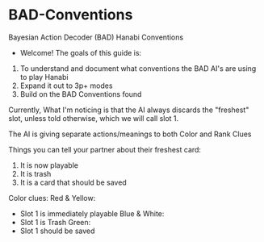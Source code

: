 # BAD-Conventions
Bayesian Action Decoder (BAD) Hanabi Conventions

* Welcome! The goals of this guide is:
1. To understand and document what conventions the BAD AI's are using to play Hanabi
2. Expand it out to 3p+ modes
3. Build on the BAD Conventions found

Currently, What I'm noticing is that the AI always discards the "freshest" slot, unless told otherwise, which we will call slot 1. 

The AI is giving separate actions/meanings to both Color and Rank Clues

Things you can tell your partner about their freshest card:
1. It is now playable
2. It is trash
3. It is a card that should be saved

Color clues:
Red & Yellow: 
- Slot 1 is immediately playable
Blue & White: 
- Slot 1 is Trash
Green: 
- Slot 1 should be saved

